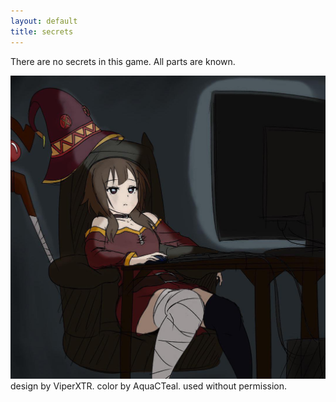```yaml
---
layout: default
title: secrets
---
```

There are no secrets in this game. All parts are known.

![Picture of a girl relaxing in an office chair watching a computer screen.](/assets/images/chair-girl.png)
design by ViperXTR. color by AquaCTeal. used without permission.

